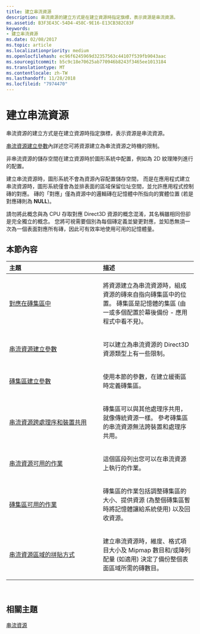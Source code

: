 ```yaml
---
title: 建立串流資源
description: 串流資源的建立方式是在建立資源時指定旗標，表示資源是串流資源。
ms.assetid: B3F3E43C-54D4-458C-9E16-E13CB382C83F
keywords:
- 建立串流資源
ms.date: 02/08/2017
ms.topic: article
ms.localizationpriority: medium
ms.openlocfilehash: ec96f6245969d32357563c44107f539fb9043aac
ms.sourcegitcommit: b5c9c18e70625ab770946b8243f3465ee1013184
ms.translationtype: MT
ms.contentlocale: zh-TW
ms.lasthandoff: 11/28/2018
ms.locfileid: "7974470"
---
```

# <a name="creating-streaming-resources"></a>建立串流資源


串流資源的建立方式是在建立資源時指定旗標，表示資源是串流資源。

[串流資源建立參數](streaming-resource-creation-parameters.md)內詳述您可將資源建立為串流資源之時機的限制。

非串流資源的儲存空間在建立資源時於圖形系統中配置，例如為 2D 紋理陣列進行的配置。

建立串流資源時，圖形系統不會為資源內容配置儲存空間， 而是在應用程式建立串流資源時，圖形系統僅會為並排表面的區域保留位址空間，並允許應用程式控制磚的對應。 磚的「對應」僅為資源中的邏輯磚在記憶體中所指向的實體位置 (若是對應磚則為 **NULL**)。

請勿將此概念與為 CPU 存取對應 Direct3D 資源的概念混淆，其名稱雖相同但卻是完全獨立的概念。 您將可視需要個別為每個磚定義並變更對應，並知悉無須一次為一個表面對應所有磚，因此可有效率地使用可用的記憶體量。

## <a name="span-idin-this-sectionspanin-this-section"></a><span id="in-this-section"></span>本節內容


<table>
<colgroup>
<col width="50%" />
<col width="50%" />
</colgroup>
<thead>
<tr class="header">
<th align="left">主題</th>
<th align="left">描述</th>
</tr>
</thead>
<tbody>
<tr class="odd">
<td align="left"><p><a href="mappings-are-into-a-tile-pool.md">對應在磚集區中</a></p></td>
<td align="left"><p>將資源建立為串流資源時，組成資源的磚來自指向磚集區中的位置。 磚集區是記憶體的集區 (由一或多個配置於幕後備份 - 應用程式中看不見)。</p></td>
</tr>
<tr class="even">
<td align="left"><p><a href="streaming-resource-creation-parameters.md">串流資源建立參數</a></p></td>
<td align="left"><p>可以建立為串流資源的 Direct3D 資源類型上有一些限制。</p></td>
</tr>
<tr class="odd">
<td align="left"><p><a href="tile-pool-creation-parameters.md">磚集區建立參數</a></p></td>
<td align="left"><p>使用本節的參數，在建立緩衝區時定義磚集區。</p></td>
</tr>
<tr class="even">
<td align="left"><p><a href="streaming-resource-cross-process-and-device-sharing.md">串流資源跨處理序和裝置共用</a></p></td>
<td align="left"><p>磚集區可以與其他處理序共用，就像傳統資源一樣。 參考磚集區的串流資源無法跨裝置和處理序共用。</p></td>
</tr>
<tr class="odd">
<td align="left"><p><a href="operations-available-on-streaming-resources.md">串流資源可用的作業</a></p></td>
<td align="left"><p>這個區段列出您可以在串流資源上執行的作業。</p></td>
</tr>
<tr class="even">
<td align="left"><p><a href="operations-available-on-tile-pools.md">磚集區可用的作業</a></p></td>
<td align="left"><p>磚集區的作業包括調整磚集區的大小、提供資源 (為整個磚集區暫時將記憶體讓給系統使用) 以及回收資源。</p></td>
</tr>
<tr class="odd">
<td align="left"><p><a href="how-a-streaming-resource-s-area-is-tiled.md">串流資源區域的拼貼方式</a></p></td>
<td align="left"><p>建立串流資源時，維度、格式項目大小及 Mipmap 數目和/或陣列配量 (如適用) 決定了備份整個表面區域所需的磚數目。</p></td>
</tr>
</tbody>
</table>

 

## <a name="span-idrelated-topicsspanrelated-topics"></a><span id="related-topics"></span>相關主題


[串流資源](streaming-resources.md)

 

 




